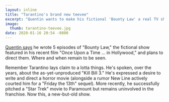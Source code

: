 ```yaml
---
layout: inline
title: "Tarantino's brand new teevee"
excerpt: "Quentin wants to make his fictional 'Bounty Law' a real TV show."
image:
  thumb: tarantino-teevee.jpg
date: 2020-01-16 20:54 -0800
---
```


[Quentin says](https://deadline.com/2020/01/quentin-tarantino-oscar-nominations-once-upon-a-time-in-hollywood-star-trek-bounty-law-tv-series-1202829629/) he wrote 5 episodes of "Bounty Law," the fictional show featured in his recent film "Once Upon a Time ... in Hollywood," and plans to direct them. Where and when remain to be seen.

<!-- It'll never happen but wouldn't that be something? -->

Remember Tarantino lays claim to a lotta things. He's spoken, over the years, about the as-yet-unproduced "Kill Bill 3." He's expressed a desire to write and direct a horror movie (alongside a rumor New Line actively courted him for a "Friday the 13th" sequel). More recently, he successfully pitched a "Star Trek" movie to Paramount but remains uninvolved in the franchise. Now this, a new-but-old show.
